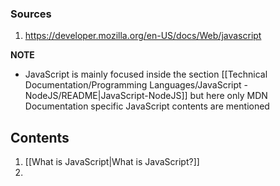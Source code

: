 ### Sources
1. https://developer.mozilla.org/en-US/docs/Web/javascript

**NOTE**
- JavaScript is mainly focused inside the section [[Technical Documentation/Programming Languages/JavaScript - NodeJS/README|JavaScript-NodeJS]] but here only MDN Documentation specific JavaScript contents are mentioned
## Contents
1. [[What is JavaScript|What is JavaScript?]]
2. 